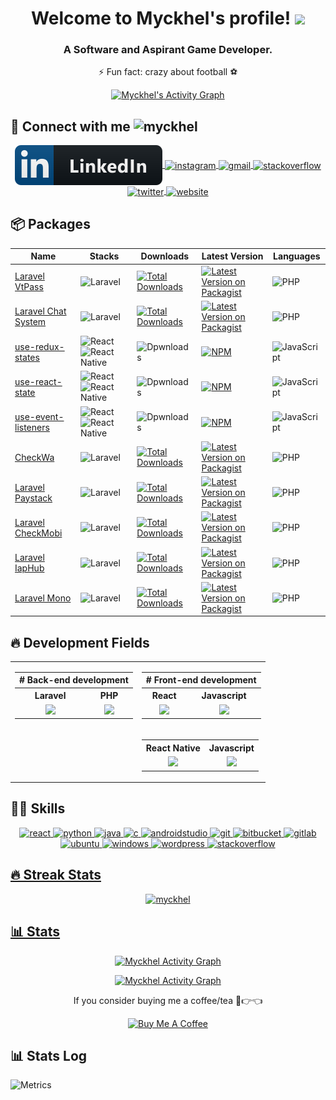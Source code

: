 <h1 align="center">
  Welcome to Myckhel's profile!
  <img src="https://media.giphy.com/media/hvRJCLFzcasrR4ia7z/giphy.gif" width="28">
</h1>

<h3 align="center">A Software and Aspirant Game Developer.</h3>

<!--p align="center"> 💼 Working at <a href="https://github.com/whatsnum">WhatsNum</a> </p--> 
<p align="center"> ⚡ Fun fact: crazy about football ⚽ </p>


<p align="center">
  <a href="https://github-readme-stats.vercel.app/api/top-langs/?username=myckhel&theme=radical&langs_count=6&layout=compact"><img alt="Myckhel's Activity Graph" src="https://github-readme-stats.vercel.app/api/top-langs/?username=myckhel&theme=radical&langs_count=6&layout=compact" /></a>
 </p>
<h2>🔌 Connect with me <img src="https://komarev.com/ghpvc/?username=myckhel&label=Profile%20views&color=0e75b6&style=flat" alt="myckhel" /></h2>

<p align="center">
  <a href="https://www.linkedin.com/in/myckhel/">
    <img align="center" src="https://github.com/ryihan/ryihan-material/blob/main/Icon/linkedin.svg" alt="linkedin" />
  </a>
  <a href="https://instagram.com/myckhels">
    <img align="center" src="https://github.com/keikomori/icons-badges/blob/master/badges/Instagram/instagram.svg" alt="instagram" />
  </a>
  <a href="mailto:myckhel123@gmail.com">
    <img align="center" src="https://github.com/keikomori/icons-badges/blob/master/badges/Gmail/gmail.svg" alt="gmail" />
  </a>
  <a href="https://stackoverflow.com/users/9241085/myckhel">
    <img align="center" src="https://github.com/keikomori/icons-badges/blob/master/badges/Stackoverflow/stackoverflow.svg" alt="stackoverflow" />
  </a>
  <a href="https://twitter.com/myckhelz">
    <img align="center" src="https://github.com/keikomori/icons-badges/blob/master/badges/Twitter/twitter.svg" alt="twitter" />
  </a>
  <a href="https://myckhel.com">
    <img align="center" src="https://github.com/keikomori/icons-badges/blob/master/icons/WordPress/wordpress.svg" alt="website" />
  </a>
</p>

<h2> 📦 Packages</h2>

| Name  | Stacks | Downloads | Latest Version | Languages |
| ------------- | ------------- | ---- | --- | --- |
| [Laravel VtPass][vt-link] | ![Laravel][laravel-badge] | [![Total Downloads][ico-downloads-vt]][link-downloads-vt] | [![Latest Version on Packagist][ico-version-vt]][link-packagist-vt] | ![PHP][php-badge]
| [Laravel Chat System][lcs-link] | ![Laravel][laravel-badge] | [![Total Downloads][ico-downloads-lcs]][link-downloads-lcs] | [![Latest Version on Packagist][ico-version-lcs]][link-packagist-lcs] | ![PHP][php-badge]
| [use-redux-states](https://github.com/myckhel/use-redux-states) | ![React][react-badge] ![React Native][react-native-badge] | ![Dpwnloads](https://img.shields.io/npm/dy/use-redux-states?style=flat-square) | [![NPM](https://img.shields.io/npm/v/use-redux-states.svg)][shield-urs] | ![JavaScript][js-badge]
| [use-react-state](https://github.com/myckhel/use-react-state) | ![React][react-badge] ![React Native][react-native-badge] | ![Dpwnloads](https://img.shields.io/npm/dy/use-react-state?style=flat-square) | [![NPM](https://img.shields.io/npm/v/use-react-state.svg)][shield-urecs] | ![JavaScript][js-badge]
| [use-event-listeners](https://github.com/myckhel/use-event-listeners) | ![React][react-badge] ![React Native][react-native-badge] | ![Dpwnloads](https://img.shields.io/npm/dy/use-event-listeners?style=flat-square) | [![NPM](https://img.shields.io/npm/v/use-event-listeners.svg)][shield-uel] | ![JavaScript][js-badge]
| [CheckWa][cw-link] | ![Laravel][laravel-badge] | [![Total Downloads][ico-downloads-cw]][link-downloads-cw] | [![Latest Version on Packagist][ico-version-cw]][link-packagist-cw] | ![PHP][php-badge]
| [Laravel Paystack][lps-link] | ![Laravel][laravel-badge] | [![Total Downloads][ico-downloads-lps]][link-downloads-lps] | [![Latest Version on Packagist][ico-version-lps]][link-packagist-lps] | ![PHP][php-badge]
| [Laravel CheckMobi][lcm-link] | ![Laravel][laravel-badge] | [![Total Downloads][ico-downloads-lcm]][link-downloads-lcm] | [![Latest Version on Packagist][ico-version-lcm]][link-packagist-lcm] | ![PHP][php-badge]
| [Laravel IapHub][lih-link] | ![Laravel][laravel-badge] | [![Total Downloads][ico-downloads-lih]][link-downloads-lih] | [![Latest Version on Packagist][ico-version-lih]][link-packagist-lih] | ![PHP][php-badge]
| [Laravel Mono][lmo-link] | ![Laravel][laravel-badge] | [![Total Downloads][ico-downloads-lmo]][link-downloads-lmo] | [![Latest Version on Packagist][ico-version-lmo]][link-packagist-lmo] | ![PHP][php-badge]

<h2>🔥 Development Fields</h2>

<table align="center">
  <tr>
    <td>
      <table>
        <tr>
          <th colspan="2" align="center"># Back-end development</th>
        </tr>
        <tr>
          <th align="center">Laravel</th>
          <th align="center">PHP</th>
        </tr>
        <tr>
          <td align="center">
            <img
              src="https://upload.wikimedia.org/wikipedia/commons/thumb/9/9a/Laravel.svg/1200px-Laravel.svg.png"
              height="60"
            />
          </td>
          <td align="center">
            <img
              src="https://i0.wp.com/phpmagazine.net/wp-content/uploads/2020/09/php8.png?fit=420%2C206&ssl=1"
              height="60"
            />
          </td>
        </tr>
      </table>
    </td>
    <td>
      <table>
        <tr>
          <th colspan="2" align="center"># Front-end development</th>
        </tr>
        <tr>
          <th align="center">React</th>
          <th align="center">Javascript</th>
        </tr>
        <tr>
          <td align="center">
            <img
              src="https://upload.wikimedia.org/wikipedia/commons/a/a7/React-icon.svg"
              height="60"
            />
          </td>
          <td align="center">
            <img
              src="https://upload.wikimedia.org/wikipedia/commons/9/99/Unofficial_JavaScript_logo_2.svg"
              height="60"
            />
          </td>
        </tr>
      </table>
    </td>
  </tr>
  <tr>
    <td></td>
    <td>
      <table>
        <tr>
          <th align="center">React Native</th>
          <th align="center">Javascript</th>
        </tr>
        <tr>
          <td align="center">
            <img
              src="https://upload.wikimedia.org/wikipedia/commons/1/18/React_Native_Logo.png"
              height="60"
            />
          </td>
          <td align="center">
            <img
              src="https://upload.wikimedia.org/wikipedia/commons/9/99/Unofficial_JavaScript_logo_2.svg"
              height="60"
            />
          </td>
        </tr>
      </table>
    </td>
  </tr>
</table>


<h2>👩‍💻 Skills</h2>

<p align="center">
  <a href="https://www.reactjs.org"><img src="https://github.com/keikomori/icons-badges/blob/master/icons/React/react.svg" alt="react" width="40" height="40"/>
  <a href="https://www.python.org"><img src="https://github.com/keikomori/icons-badges/blob/master/icons/Python/python.svg" alt="python" width="40" height="40"/>
  <a href="https://www.java.com"><img src="https://github.com/keikomori/icons-badges/blob/master/icons/Java/java.png" alt="java" width="40" height="40"/>
  <a href="https://www.learn-c.org"><img src="https://github.com/keikomori/icons-badges/blob/master/icons/C/c.svg" alt="c" width="40" height="40"/>
  <a href="https://developer.android.com/studio/"><img src="https://github.com/keikomori/icons-badges/blob/master/icons/Android/android.svg" alt="androidstudio" width="40" height="40"/>
  <a href="https://git-scm.com/"><img src="https://github.com/keikomori/icons-badges/blob/master/icons/Git/git.svg" alt="git" width="40" height="40"/>
  <a href="https://bitbucket.org/"><img src="https://github.com/keikomori/icons-badges/blob/master/icons/Bitbucket/bitbucket.svg" alt="bitbucket" width="40" height="40"/>
  <a href="https://gitlab.com/"><img src="https://github.com/keikomori/icons-badges/blob/master/icons/GitLab/gitlab.svg" alt="gitlab" width="40" height="40"/>
  <a href="https://ubuntu.com/"><img src="https://github.com/keikomori/icons-badges/blob/master/icons/Ubuntu/ubuntu.svg" alt="ubuntu" width="40" height="40"/>
  <a href="https://www.microsoft.com/pt-br/windows/"><img src="https://github.com/keikomori/icons-badges/blob/master/icons/Windows/windows.svg" alt="windows" width="40" height="40"/>
  <a href="https://br.wordpress.org/"><img src="https://github.com/keikomori/icons-badges/blob/master/icons/WordPress/wordpress.svg" alt="wordpress" width="40" height="40"/>
    <a href="https://stackoverflow.com/"><img src="https://github.com/keikomori/icons-badges/blob/master/icons/Stackoverflow/stackoverflow.svg" alt="stackoverflow" width="40" height="40"/>
</p>
    
    
<h2>🔥 Streak Stats</h2>

<p align="center">
  <img src="http://github-readme-streak-stats.herokuapp.com?user=myckhel&theme=dracula" alt="myckhel" />
</p>

<h2>📊 Stats</h2>
    
<p align="center">
<a href="https://github.com/ashutosh00710/github-readme-activity-graph"><img alt="Myckhel Activity Graph" src="https://activity-graph.herokuapp.com/graph?username=myckhel&bg_color=1F222E&color=F8D866&line=F85D7F&point=FFFFFF&hide_border=true" /></a>
</p>


<p align="center">
<a  href="https://github-readme-stats.vercel.app/api?username=myckhel&count_private=true&show_icons=true&theme=radical"><img alt="Myckhel Activity Graph" src="https://github-readme-stats.vercel.app/api?username=myckhel&count_private=true&show_icons=true&theme=radical" /></a>
  
</p>

<p align="center"> If you consider buying me a coffee/tea 🥺👉👈 </p>
<p align="center">
  <a href="https://ko-fi.com/myckhel" target="_blank"><img src="https://uploads-ssl.webflow.com/5c14e387dab576fe667689cf/5caafce41aed36753f715673_support_buyme.gif" alt="Buy Me A Coffee" width="150" ></a>
</p>
    
<h2>📊 Stats Log</h2>

![Metrics](https://metrics.lecoq.io/myckhel?template=classic&isocalendar=1&languages=1&stars=1&followup=1&people=1&projects=1&code=1&activity=1&achievements=1&discussions=1&gists=1&introduction=1&pagespeed=1&stackoverflow=1&tweets=1&lines=1&isocalendar.duration=half-year&languages.limit=8&languages.threshold=0%25&languages.colors=github&languages.sections=most-used&languages.indepth=false&languages.analysis.timeout=15&languages.categories=markup%2C%20programming&languages.recent.categories=markup%2C%20programming&languages.recent.load=300&languages.recent.days=14&stars.limit=4&followup.sections=repositories&followup.indepth=false&people.limit=24&people.identicons=false&people.identicons.hide=false&people.size=28&people.types=followers%2C%20following&people.shuffle=false&projects.limit=4&projects.descriptions=false&code.lines=12&code.load=400&code.days=3&code.visibility=public&activity.limit=5&activity.load=300&activity.days=14&activity.visibility=all&activity.timestamps=false&activity.filter=all&achievements.threshold=C&achievements.secrets=true&achievements.display=detailed&achievements.limit=0&discussions.categories=true&discussions.categories.limit=0&introduction.title=true&pagespeed.url=.user.website&pagespeed.detailed=false&pagespeed.screenshot=false&stackoverflow.user=9241085&stackoverflow.sections=answers-top%2C%20questions-recent&stackoverflow.limit=2&stackoverflow.lines=4&stackoverflow.lines.snippet=2&tweets.attachments=false&tweets.limit=2&tweets.user=.user.twitter&config.timezone=Africa%2FLagos)
    
[ico-version-vt]: https://img.shields.io/packagist/v/myckhel/laravel-vtpass.svg?style=flat-square
[ico-downloads-vt]: https://img.shields.io/packagist/dt/myckhel/laravel-vtpass.svg?style=flat-square
[link-packagist-vt]: https://packagist.org/packages/myckhel/laravel-vtpass
[link-downloads-vt]: https://packagist.org/packages/myckhel/laravel-vtpass
[vt-link]: https://github.com/myckhel/laravel-vtpass
    
[ico-version-lcs]: https://img.shields.io/packagist/v/myckhel/laravel-chat-system.svg?style=flat-square
[ico-downloads-lcs]: https://img.shields.io/packagist/dt/myckhel/laravel-chat-system.svg?style=flat-square
[link-packagist-lcs]: https://packagist.org/packages/myckhel/laravel-chat-system
[link-downloads-lcs]: https://packagist.org/packages/myckhel/laravel-chat-system
[lcs-link]: https://github.com/myckhel/laravel-chat-system

[ico-version-lps]: https://img.shields.io/packagist/v/myckhel/laravel-paystack.svg?style=flat-square
[ico-downloads-lps]: https://img.shields.io/packagist/dt/myckhel/laravel-paystack.svg?style=flat-square
[link-packagist-lps]: https://packagist.org/packages/myckhel/laravel-paystack
[link-downloads-lps]: https://packagist.org/packages/myckhel/laravel-paystack
[lps-link]: https://github.com/myckhel/laravel-paystack
    
[ico-version-lcm]: https://img.shields.io/packagist/v/myckhel/checkmobi.svg?style=flat-square
[ico-downloads-lcm]: https://img.shields.io/packagist/dt/myckhel/checkmobi.svg?style=flat-square
[link-packagist-lcm]: https://packagist.org/packages/myckhel/checkmobi
[link-downloads-lcm]: https://packagist.org/packages/myckhel/checkmobi
[lcm-link]: https://github.com/myckhel/laravel-checkmobi
    
[ico-version-lih]: https://img.shields.io/packagist/v/myckhel/laravel-iaphub.svg?style=flat-square
[ico-downloads-lih]: https://img.shields.io/packagist/dt/myckhel/laravel-iaphub.svg?style=flat-square
[link-packagist-lih]: https://packagist.org/packages/myckhel/laravel-iaphub
[link-downloads-lih]: https://packagist.org/packages/myckhel/laravel-iaphub
[lih-link]: https://github.com/myckhel/laravel-iaphub
    
[ico-version-lmo]: https://img.shields.io/packagist/v/myckhel/laravel-mono.svg?style=flat-square
[ico-downloads-lmo]: https://img.shields.io/packagist/dt/myckhel/laravel-mono.svg?style=flat-square
[link-packagist-lmo]: https://packagist.org/packages/myckhel/laravel-mono
[link-downloads-lmo]: https://packagist.org/packages/myckhel/laravel-mono
[lmo-link]: https://github.com/myckhel/laravel-mono
    
[shield-urs]: https://img.shields.io/npm/v/use-redux-states.svg
    
[shield-urecs]: https://img.shields.io/npm/v/use-react-state.svg
    
[shield-uel]: https://img.shields.io/npm/v/use-event-listeners.svg

[ico-version-cw]: https://img.shields.io/packagist/v/myckhel/checkwa.svg?style=flat-square
[ico-downloads-cw]: https://img.shields.io/packagist/dt/myckhel/checkwa.svg?style=flat-square
[link-packagist-cw]: https://packagist.org/packages/myckhel/checkwa
[link-downloads-cw]: https://packagist.org/packages/myckhel/checkwa
[cw-link]: https://github.com/myckhel/checkwa
    
[laravel-badge]: https://img.shields.io/badge/laravel-%23FF2D20.svg?style=for-the-badge&logo=laravel&logoColor=white
[react-native-badge]: https://img.shields.io/badge/react_native-%2320232a.svg?style=for-the-badge&logo=react&logoColor=%2361DAFB
[react-badge]: https://img.shields.io/badge/react-%2320232a.svg?style=for-the-badge&logo=react&logoColor=%2361DAFB
[php-badge]: https://img.shields.io/badge/php-%23777BB4.svg?style=for-the-badge&logo=php&logoColor=white
[js-badge]: https://img.shields.io/badge/javascript-%23323330.svg?style=for-the-badge&logo=javascript&logoColor=%23F7DF1E
